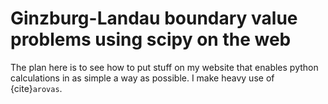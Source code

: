 # Ginzburg-Landau boundary value problems using scipy on the web

The plan here is to see how to put stuff on my website that enables python calculations in as simple a way as possible. I make heavy use of {cite}`arovas`.

```{tableofcontents}
```

```{bibliography}
```
